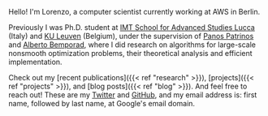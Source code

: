 Hello! I'm Lorenzo, a computer scientist currently working at AWS in Berlin.

Previously I was Ph.D. student at [IMT School for Advanced Studies Lucca](http://www.imtlucca.it/) (Italy)
and [KU Leuven](https://www.esat.kuleuven.be/stadius/) (Belgium), under the supervision of
[Panos Patrinos](https://www.esat.kuleuven.be/stadius/person.php?persid=639&id=782)
and [Alberto Bemporad](http://cse.lab.imtlucca.it/~bemporad/),
where I did research on algorithms for large-scale nonsmooth optimization problems,
their theoretical analysis and efficient implementation.

Check out my [recent publications]({{< ref "research" >}}), [projects]({{< ref "projects" >}}),
and [blog posts]({{< ref "blog" >}}).
And feel free to reach out! These are my [Twitter](https://twitter.com/lostella) and [GitHub](https://github.com/lostella),
and my email address is: first name, followed by last name, at Google's email domain.
